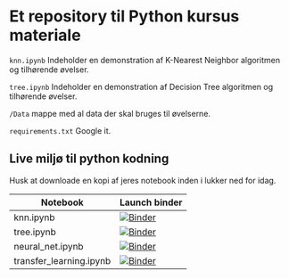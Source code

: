# Et repository til Python kursus materiale

`knn.ipynb` Indeholder en demonstration af K-Nearest Neighbor algoritmen og tilhørende øvelser.

`tree.ipynb` Indeholder en demonstration af Decision Tree algoritmen og tilhørende øvelser.

`/Data` mappe med al data der skal bruges til øvelserne.

`requirements.txt` Google it.

## Live miljø til python kodning

Husk at downloade en kopi af jeres notebook inden i lukker ned for idag.

|Notebook| Launch binder|
|-|-|
|knn.ipynb|[![Binder](https://mybinder.org/badge_logo.svg)](https://mybinder.org/v2/gh/jessalfredsen/intro_to_machine_learning.git/master?filepath=knn.ipynb)|
|tree.ipynb|[![Binder](https://mybinder.org/badge_logo.svg)](https://mybinder.org/v2/gh/jessalfredsen/intro_to_machine_learning.git/master?filepath=tree.ipynb)|
|neural_net.ipynb|[![Binder](https://mybinder.org/badge_logo.svg)](https://mybinder.org/v2/gh/jessalfredsen/intro_to_machine_learning.git/master?filepath=neural_net.ipynb)|
|transfer_learning.ipynb|[![Binder](https://mybinder.org/badge_logo.svg)](https://mybinder.org/v2/gh/jessalfredsen/intro_to_machine_learning.git/master?filepath=transfer_learning.ipynb)|
